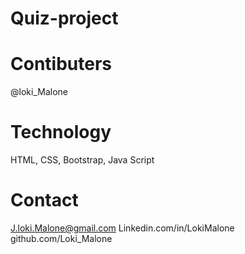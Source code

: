 # Quiz-project

# Contibuters
@loki_Malone

# Technology

HTML, CSS, Bootstrap, Java Script

# Contact

J.loki.Malone@gmail.com
Linkedin.com/in/LokiMalone
github.com/Loki_Malone